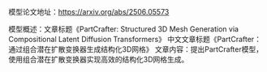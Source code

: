 模型论文地址：https://arxiv.org/abs/2506.05573

模型概述：文章标题《PartCrafter: Structured 3D Mesh Generation via Compositional Latent Diffusion Transformers》
中文文章标题《PartCrafter：通过组合潜在扩散变换器生成结构化3D网格》
文章内容：提出PartCrafter模型，使用组合潜在扩散变换器实现高效的结构化3D网格生成。
